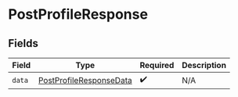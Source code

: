 # PostProfileResponse


## Fields

| Field                                                                         | Type                                                                          | Required                                                                      | Description                                                                   |
| ----------------------------------------------------------------------------- | ----------------------------------------------------------------------------- | ----------------------------------------------------------------------------- | ----------------------------------------------------------------------------- |
| `data`                                                                        | [PostProfileResponseData](../../models/components/PostProfileResponseData.md) | :heavy_check_mark:                                                            | N/A                                                                           |